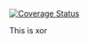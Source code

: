 

[![Coverage Status](https://coveralls.io/repos/Mattias-/xor/badge.png)](https://coveralls.io/r/Mattias-/xor)


This is xor
